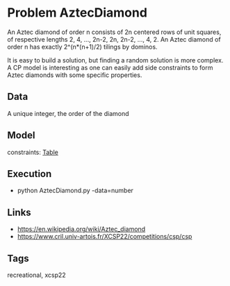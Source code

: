# Problem AztecDiamond

An Aztec diamond of order n consists of 2n centered rows of unit squares, of respective lengths 2, 4, ..., 2n-2, 2n, 2n-2, ..., 4, 2.
An Aztec diamond of order n has exactly 2^(n*(n+1)/2) tilings by dominos.

It is easy to build a solution, but finding a random solution is more complex.
A CP model is interesting as one can easily add side constraints to form Aztec diamonds with some specific properties.

## Data
  A unique integer, the order of the diamond

## Model
  constraints: [Table](http://pycsp.org/documentation/constraints/Table)

## Execution
  - python AztecDiamond.py -data=number

## Links
  - https://en.wikipedia.org/wiki/Aztec_diamond
  - https://www.cril.univ-artois.fr/XCSP22/competitions/csp/csp

## Tags
  recreational, xcsp22

